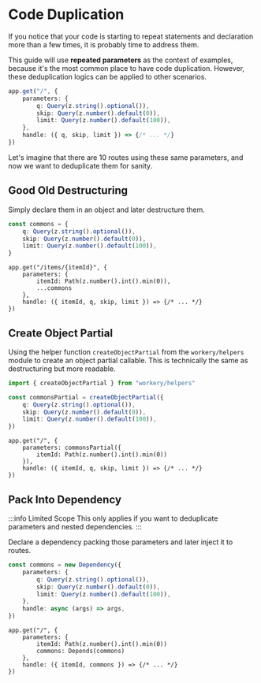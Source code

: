 # Code Duplication

If you notice that your code is starting to repeat statements and declaration more than a few times, it is probably time to address them.

This guide will use **repeated parameters** as the context of examples, because it's the most common place to have code duplication. However, these deduplication logics can be applied to other scenarios.

```ts
app.get("/", {
    parameters: {
        q: Query(z.string().optional()),
        skip: Query(z.number().default(0)),
        limit: Query(z.number().default(100)),
    },
    handle: ({ q, skip, limit }) => {/* ... */}
})
```

Let's imagine that there are 10 routes using these same parameters, and now we want to deduplicate them for sanity.

## Good Old Destructuring

Simply declare them in an object and later destructure them.

```ts
const commons = {
    q: Query(z.string().optional()),
    skip: Query(z.number().default(0)),
    limit: Query(z.number().default(100)),
}
```

```ts{4}
app.get("/items/{itemId}", {
    parameters: {
        itemId: Path(z.number().int().min(0)),
        ...commons
    },
    handle: ({ itemId, q, skip, limit }) => {/* ... */}
})
```

## Create Object Partial <Badge text="^1.1" />

Using the helper function `createObjectPartial` from the `workery/helpers` module to create an object partial callable. This is technically the same as destructuring but more readable.

```ts
import { createObjectPartial } from "workery/helpers"

const commonsPartial = createObjectPartial({
    q: Query(z.string().optional()),
    skip: Query(z.number().default(0)),
    limit: Query(z.number().default(100)),
})
```

```ts{2}
app.get("/", {
    parameters: commonsPartial({
        itemId: Path(z.number().int().min(0))
    }),
    handle: ({ itemId, q, skip, limit }) => {/* ... */}
})
```

## Pack Into Dependency

:::info Limited Scope
This only applies if you want to deduplicate parameters and nested dependencies.
:::

Declare a dependency packing those parameters and later inject it to routes.

```ts
const commons = new Dependency({
    parameters: {
        q: Query(z.string().optional()),
        skip: Query(z.number().default(0)),
        limit: Query(z.number().default(100)),
    },
    handle: async (args) => args,
})
```

```ts{4}
app.get("/", {
    parameters: {
        itemId: Path(z.number().int().min(0))
        commons: Depends(commons)
    },
    handle: ({ itemId, commons }) => {/* ... */}
})
```